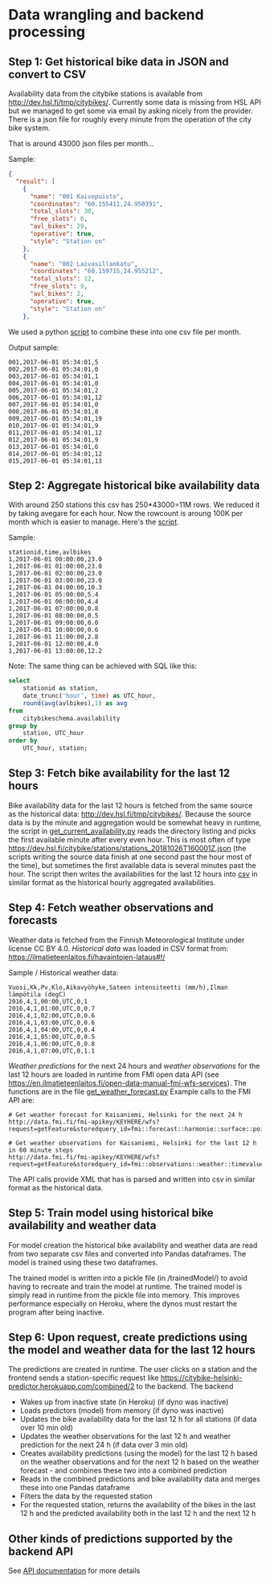 # Data wrangling and backend processing

## Step 1: Get historical bike data in JSON and convert to CSV

Availability data from the citybike stations is available from http://dev.hsl.fi/tmp/citybikes/. Currently some data is missing from HSL API but we managed to get some via email by asking nicely from the provider. There is a json file for roughly every minute from the operation of the city bike system.

That is around 43000 json files per month...

Sample:

```json
{
  "result": [
    {
      "name": "001 Kaivopuisto",
      "coordinates": "60.155411,24.950391",
      "total_slots": 30,
      "free_slots": 6,
      "avl_bikes": 29,
      "operative": true,
      "style": "Station on"
    },
    {
      "name": "002 Laivasillankatu",
      "coordinates": "60.159715,24.955212",
      "total_slots": 12,
      "free_slots": 9,
      "avl_bikes": 2,
      "operative": true,
      "style": "Station on"
    },
```

We used a python [script](/data-wrangling-src/processFiles.py) to combine these into one csv file per month.

Output sample:

```
001,2017-06-01 05:34:01,5
002,2017-06-01 05:34:01,0
003,2017-06-01 05:34:01,1
004,2017-06-01 05:34:01,0
005,2017-06-01 05:34:01,2
006,2017-06-01 05:34:01,12
007,2017-06-01 05:34:01,0
008,2017-06-01 05:34:01,8
009,2017-06-01 05:34:01,19
010,2017-06-01 05:34:01,9
011,2017-06-01 05:34:01,12
012,2017-06-01 05:34:01,9
013,2017-06-01 05:34:01,6
014,2017-06-01 05:34:01,12
015,2017-06-01 05:34:01,13
```

## Step 2: Aggregate historical bike availability data

With around 250 stations this csv has 250*43000=11M rows. We reduced it by taking avegare for each hour. Now the rowcount is aroung 100K per month which is easier to manage. Here's the [script](/data-wrangling-src/calc-hourly-avg.py).

Sample:

```
stationid,time,avlbikes
1,2017-06-01 00:00:00,23.0
1,2017-06-01 01:00:00,23.0
1,2017-06-01 02:00:00,23.0
1,2017-06-01 03:00:00,23.0
1,2017-06-01 04:00:00,10.3
1,2017-06-01 05:00:00,5.4
1,2017-06-01 06:00:00,4.4
1,2017-06-01 07:00:00,0.8
1,2017-06-01 08:00:00,0.5
1,2017-06-01 09:00:00,0.0
1,2017-06-01 10:00:00,0.6
1,2017-06-01 11:00:00,2.8
1,2017-06-01 12:00:00,4.0
1,2017-06-01 13:00:00,12.2
```

Note: The same thing can be achieved with SQL like this:

```sql
select 
	stationid as station, 
	date_trunc('hour', time) as UTC_hour,
	round(avg(avlbikes),1) as avg
from 
	citybikeschema.availability
group by 
	station, UTC_hour
order by 
	UTC_hour, station;
```

## Step 3: Fetch bike availability for the last 12 hours
Bike availability data for the last 12 hours is fetched from the same source as the historical data: http://dev.hsl.fi/tmp/citybikes/. Because the source data is by the minute and aggregation would be somewhat heavy in runtime, the script in [get_current_availability.py](/python-src/get_current_availability.py) reads the directory listing and picks the first available minute after every even hour. This is most often of type https://dev.hsl.fi/citybike/stations/stations_20181026T160001Z.json (the scripts writing the source data finish at one second past the hour most of the time), but sometimes the first available data is several minutes past the hour. The script then writes the availabilities for the last 12 hours into [csv](/prediction/pastavailabilities-current.csv) in similar format as the historical hourly aggregated availabilities.

## Step 4: Fetch weather observations and forecasts
Weather data is fetched from the Finnish Meteorological Institute under license CC BY 4.0.
*Historical data* was loaded in CSV format from: https://ilmatieteenlaitos.fi/havaintojen-lataus#!/

Sample / Historical weather data:

```
Vuosi,Kk,Pv,Klo,Aikavyöhyke,Sateen intensiteetti (mm/h),Ilman lämpötila (degC)
2016,4,1,00:00,UTC,0,1
2016,4,1,01:00,UTC,0,0.7
2016,4,1,02:00,UTC,0,0.6
2016,4,1,03:00,UTC,0,0.6
2016,4,1,04:00,UTC,0,0.4
2016,4,1,05:00,UTC,0,0.5
2016,4,1,06:00,UTC,0,0.8
2016,4,1,07:00,UTC,0,1.1
```

*Weather predictions* for the next 24 hours and *weather observations* for the last 12 hours are loaded in runtime from FMI open data API (see https://en.ilmatieteenlaitos.fi/open-data-manual-fmi-wfs-services). The functions are in the file [get_weather_forecast.py](/python-src/get_weather_forecast.py) Example calls to the FMI API are:

```
# Get weather forecast for Kaisaniemi, Helsinki for the next 24 h
http://data.fmi.fi/fmi-apikey/KEYHERE/wfs?request=getFeature&storedquery_id=fmi::forecast::harmonie::surface::point::timevaluepair&place=kaisaniemi,helsinki

# Get weather observations for Kaisaniemi, Helsinki for the last 12 h in 60 minute steps
http://data.fmi.fi/fmi-apikey/KEYHERE/wfs?request=getFeature&storedquery_id=fmi::observations::weather::timevaluepair&place=kaisaniemi,helsinki&timestep=60
```
The API calls provide XML that has is parsed and written into csv in similar format as the historical data.

## Step 5: Train model using historical bike availability and weather data
For model creation the historical bike availability and weather data are read from two separate csv files and converted into Pandas dataframes. The model is trained using these two dataframes.

The trained model is written into a pickle file (in /trainedModel/) to avoid having to recreate and train the model at runtime. The trained model is simply read in runtime from the pickle file into memory. This improves performance especially on Heroku, where the dynos must restart the program after being inactive.

## Step 6: Upon request, create predictions using the model and weather data for the last 12 hours
The predictions are created in runtime. The user clicks on a station and the frontend sends a station-specific request like https://citybike-helsinki-predictor.herokuapp.com/combined/2 to the backend. The backend
* Wakes up from inactive state (in Heroku) (if dyno was inactive)
* Loads predictors (model) from memory  (if dyno was inactive)
* Updates the bike availability data for the last 12 h for all stations (if data over 10 min old)
* Updates the weather observations for the last 12 h and weather prediction for the next 24 h (if data over 3 min old)
* Creates availability predictions (using the model) for the last 12 h based on the weather observations and for the next 12 h based on the weather forecast - and combines these two into a combined prediction
* Reads in the combined predictions and bike availability data and merges these into one Pandas dataframe
* Filters the data by the requested station
* For the requested station, returns the availability of the bikes in the last 12 h and the predicted availability both in the last 12 h and the next 12 h

## Other kinds of predictions supported by the backend API

See [API documentation](/docs/api.md) for more details



